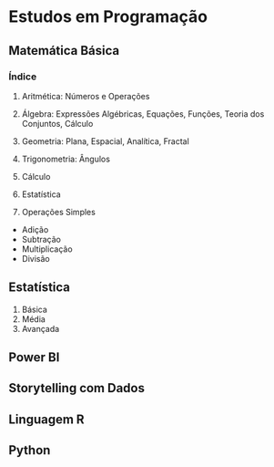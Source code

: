 # Estudos em Programação

## Matemática Básica

### Índice
1. Aritmética: Números e Operações
3. Álgebra: Expressões Algébricas, Equações, Funções, Teoria dos Conjuntos, Cálculo
4. Geometria: Plana, Espacial, Analítica, Fractal
5. Trigonometria: Ângulos
6. Cálculo
7. Estatística

1. Operações Simples
- Adição
- Subtração
- Multiplicação
- Divisão

## Estatística
1. Básica
2. Média
3. Avançada

## Power BI

## Storytelling com Dados

## Linguagem R

## Python

